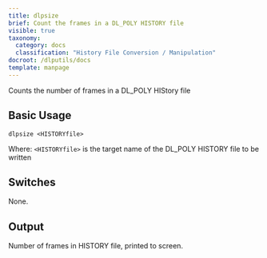 ```yaml
---
title: dlpsize
brief: Count the frames in a DL_POLY HISTORY file
visible: true
taxonomy:
  category: docs
  classification: "History File Conversion / Manipulation"
docroot: /dlputils/docs
template: manpage
---
```


Counts the number of frames in a DL_POLY HIStory file

## Basic Usage

```
dlpsize <HISTORYfile>
```

Where:
`<HISTORYfile>` is the target name of the DL_POLY HISTORY file to be written

## Switches

None.

## Output

Number of frames in HISTORY file, printed to screen.


